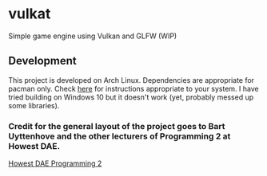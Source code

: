 # vulkat
Simple game engine using Vulkan and GLFW
(WIP)

## Development
This project is developed on Arch Linux. Dependencies are appropriate for pacman only. Check [here](https://vulkan-tutorial.com/Development_environment) for instructions appropriate to your system.
I have tried building on Windows 10 but it doesn't work (yet, probably messed up some libraries).

### Credit for the general layout of the project goes to Bart Uyttenhove and the other lecturers of Programming 2 at Howest DAE.
[Howest DAE Programming 2](https://www.digitalartsandentertainment.be/page/27/Programming+2)
